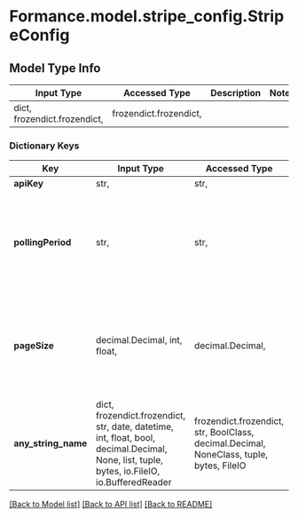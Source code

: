 # Formance.model.stripe_config.StripeConfig

## Model Type Info
Input Type | Accessed Type | Description | Notes
------------ | ------------- | ------------- | -------------
dict, frozendict.frozendict,  | frozendict.frozendict,  |  | 

### Dictionary Keys
Key | Input Type | Accessed Type | Description | Notes
------------ | ------------- | ------------- | ------------- | -------------
**apiKey** | str,  | str,  |  | 
**pollingPeriod** | str,  | str,  | The frequency at which the connector will try to fetch new BalanceTransaction objects from Stripe api | [optional] if omitted the server will use the default value of "120s"
**pageSize** | decimal.Decimal, int, float,  | decimal.Decimal,  | Number of BalanceTransaction to fetch at each polling interval.  | [optional] if omitted the server will use the default value of 10
**any_string_name** | dict, frozendict.frozendict, str, date, datetime, int, float, bool, decimal.Decimal, None, list, tuple, bytes, io.FileIO, io.BufferedReader | frozendict.frozendict, str, BoolClass, decimal.Decimal, NoneClass, tuple, bytes, FileIO | any string name can be used but the value must be the correct type | [optional]

[[Back to Model list]](../../README.md#documentation-for-models) [[Back to API list]](../../README.md#documentation-for-api-endpoints) [[Back to README]](../../README.md)

